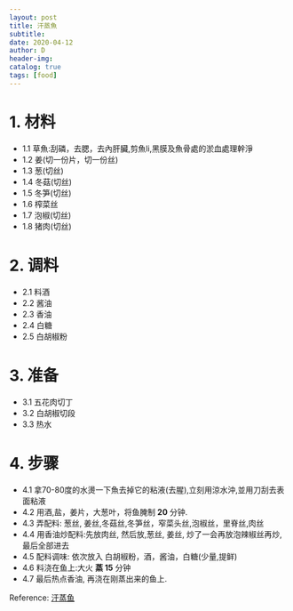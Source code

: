 ```yaml
--- 
layout: post
title: 汗蒸魚
subtitle:
date: 2020-04-12
author: D
header-img:
catalog: true
tags: [food]
---
```


# 1. 材料
- 1.1 草魚:刮磷，去腮，去內肝臟,剪魚li,黑膜及魚骨處的淤血處理幹淨
- 1.2 姜(切一份片，切一份丝) 
- 1.3 葱(切丝)
- 1.4 冬菇(切丝)
- 1.5 冬笋(切丝) 
- 1.6 榨菜丝
- 1.7 泡椒(切丝) 
- 1.8 猪肉(切丝)

# 2. 调料
- 2.1 料酒
- 2.2 酱油
- 2.3 香油
- 2.4 白糖
- 2.5 白胡椒粉

# 3. 准备
- 3.1 五花肉切丁
- 3.2 白胡椒切段
- 3.3 热水

# 4. 步骤
- 4.1 拿70-80度的水燙一下魚去掉它的粘液(去腥),立刻用涼水沖,並用刀刮去表面粘液
- 4.2 用酒,盐，姜片，大葱叶，将鱼腌制 **20** 分钟.
- 4.3 弄配料: 葱丝, 姜丝,冬菇丝,冬笋丝，窄菜头丝,泡椒丝，里脊丝,肉丝
- 4.4 用香油炒配料:先放肉丝, 然后放,葱丝, 姜丝, 炒了一会再放泡辣椒丝再炒, 最后全部进去
- 4.5 配料调味: 依次放入 白胡椒粉，酒，酱油，白糖(少量,提鲜) 
- 4.6 料浇在鱼上:大火 **蒸 15** 分钟
- 4.7 最后热点香油, 再浇在刚蒸出来的鱼上.


Reference: [汗蒸鱼](https://www.youtube.com/watch?v=M6o5GfjK9CE)
